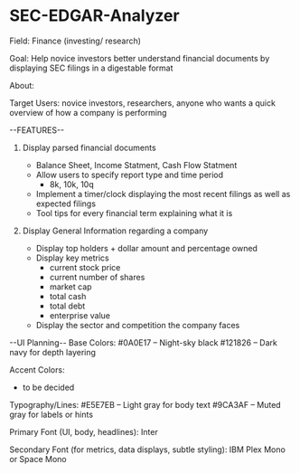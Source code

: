 # SEC-EDGAR-Analyzer
Field: Finance (investing/ research)

Goal: Help novice investors better understand financial documents by displaying SEC filings in a digestable format

About: 

Target Users: novice investors, researchers, anyone who wants a quick overview of how a company is performing

--FEATURES--

1. Display parsed financial documents
    - Balance Sheet, Income Statment, Cash Flow Statment
    - Allow users to specify report type and time period
        - 8k, 10k, 10q
    - Implement a timer/clock displaying the most recent filings as well as expected filings
    - Tool tips for every financial term explaining what it is 

2. Display General Information regarding a company
    - Display top holders + dollar amount and percentage owned
    - Display key metrics
        - current stock price
        - current number of shares
        - market cap
        - total cash
        - total debt
        - enterprise value
    - Display the sector and competition the company faces 

--UI Planning--
Base Colors:
#0A0E17 – Night-sky black
#121826 – Dark navy for depth layering

Accent Colors:
- to be decided

Typography/Lines:
#E5E7EB – Light gray for body text
#9CA3AF – Muted gray for labels or hints

Primary Font (UI, body, headlines):
Inter 

Secondary Font (for metrics, data displays, subtle styling):
IBM Plex Mono or Space Mono 


